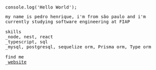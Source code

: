 <samp>
console.log('Hello World');<br>

my name is pedro henrique, i'm from são paulo and i'm currently studying software engineering at FIAP<br>
<br>
skills<br>
  _node, nest, react<br>
  _typescript, sql<br>
  _mysql, postgresql, sequelize orm, Prisma orm, Type orm<br>
<br>
find me<br>
  _<a href="https://phbrg.vercel.app">website</a>
</samp>
